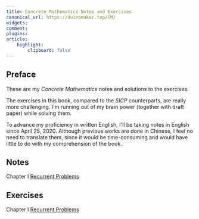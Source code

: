 ```yaml
---
title: Concrete Mathematics Notes and Exercises
canonical_url: https://duinomaker.top/CM/
widgets:
comment:
plugins:
article:
    highlight:
        clipboard: false
---
```


## Preface

These are my *Concrete Mathematics* notes and solutions to the exercises.

The exercises in this book, compared to the *SICP* counterparts, are really more challenging. I'm running out of my brain power (together with draft paper) while solving them.

To advance my proficiency in written English, I'll be taking notes in English since April 25, 2020. Although previous works are done in Chinese, I feel no need to translate them, since it would be time-consuming and would have little to do with my comprehension of the book.

## Notes

<span class="mono rigid">Chapter I&nbsp;</span><a href="/CM/notes/1/" target="_self">Recurrent Problems</a>

## Exercises

<span class="mono rigid">Chapter I&nbsp;</span><a href="/CM/exercises/1/" target="_self">Recurrent Problems</a>